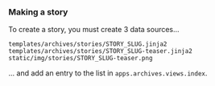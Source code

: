 ### Making a story

To create a story, you must create 3 data sources...

```
templates/archives/stories/STORY_SLUG.jinja2
templates/archives/stories/STORY_SLUG-teaser.jinja2
static/img/stories/STORY_SLUG-teaser.png
```

... and add an entry to the list in ```apps.archives.views.index```.
